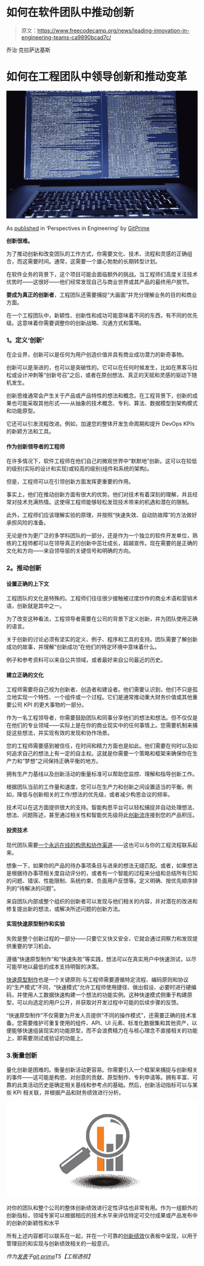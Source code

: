 # 如何在软件团队中推动创新

> 原文：<https://www.freecodecamp.org/news/leading-innovation-in-engineering-teams-ca9890bcad7c/>

乔治·克拉萨达基斯

# **如何在工程团队中领导创新和推动变革**

![F4V1MW0Teolw7FwWBoAvdh-OFzvhnEWUf5Iy](img/2c07e3675a0adbb8aae614eac3e86d13.png)

As [published](https://blog.gitprime.com/leading-innovation-engineering-teams/) in ‘Perspectives in Engineering’ by [GitPrime](https://www.gitprime.com/)

**创新很难。**

为了推动创新和改变团队的工作方式，你需要文化、技术、流程和灵感的正确组合，而这需要时间。通常，这需要一个雄心勃勃的长期转型计划。

在软件业务的背景下，这个项目可能会面临额外的挑战。当工程师们高度关注技术优势时——这很好——他们经常发现自己与商业世界或其产品的最终用户脱节。

**要成为真正的创新者**，工程团队还需要捕捉“大画面”并充分理解业务的目的和商业方面。

在一个工程团队中，新颖性、创新性和成功可能意味着不同的东西，有不同的优先级。这意味着你需要调整你的创新战略、沟通方式和策略。

### **1。定义‘创新’**

在企业界，创新可以是任何为用户创造价值并具有商业成功潜力的新奇事物。

创新可以是渐进的，也可以是突破性的。它可以在任何时候发生，比如在黑客马拉松或设计冲刺等“创新号召”之后，或者在原创想法、真正的天赋和灵感的驱动下随机发生。

创新思维通常会产生关于产品或产品特性的想法和概念。在工程背景下，创新的成果也可能采取其他形式——从抽象的技术概念、专利、算法、数据模型到架构模式和功能原型。

它还可以引发流程改进。例如，加速您的整体开发生命周期和提升 DevOps KPIs 的新颖方法和工具。

#### **作为创新领导者的工程师**

在许多情况下，软件工程师在他们自己的微观世界中“默默地”创新。这可以在较低的级别(实际的设计和实现)或较高的级别(组件和系统的架构)。

但是，工程师可以在引领创新方面发挥更重要的作用。

事实上，他们在推动创新方面有很大的优势。他们对技术有着深刻的理解，并且经常对技术充满热情。这使得工程师能够轻松发现技术带来的机遇和潜在的限制。

此外，工程师们应该理解实验的原理，并按照“快速失效、自动防故障”的方法做好承担风险的准备。

无论是作为更广泛的多学科团队的一部分，还是作为一个独立的软件开发单位，熟练的工程师都可以在领导真正的创新中茁壮成长，超越宣传。现在需要的是正确的文化和方向——来自领导层的关键信号和明确的方向。

### **2。推动创新**

#### **设置正确的上下文**

工程团队的文化是特殊的。工程师们往往很少接触被过度炒作的商业术语和营销术语，创新就是其中之一。

为了改变这种看法，工程领导者需要在公司的背景下定义创新，并为团队使用正确的语言。

关于创新的讨论必须有坚实的定义、例子、程序和工具的支持。团队需要了解创新成功的故事，并理解“创新成功”在他们的特定环境中意味着什么。

例子和参考资料可以来自公共领域，或者最好来自公司最近的历史。

#### **建立正确的文化**

工程师需要将自己视为创新者、创造者和建设者。他们需要认识到，他们不只是孤立地实现一个特性、一个组件或一个过程。它们是通常推动重大财务价值或其他重要公司 KPI 的更大事物的一部分。

作为一名工程领导者，你需要鼓励团队和同事分享他们的想法和想法。但不仅仅是在他们的专业领域——实际上是在你的商业现实中的任何事情上。您需要机制来捕捉这些想法，并实现有效的发现和协作场景。

您的工程师需要感到被信任，在时间和精力方面也是如此。他们需要在何时以及如何追求自己的想法上有一定的自主权。这就是你需要一个策略和框架来确保你在生产力和“梦想”之间保持正确平衡的地方。

拥有生产力基线以及创新活动的衡量标准可以帮助您监控、理解和指导创新工作。

根据团队当前的工作量和速度，您可以在生产力和创新之间设置适当的平衡。例如，降低与创新相关的工作/想法的优先级，或者减少构思会议的频率。

技术可以在这方面提供很大的支持。智能构思平台可以轻松捕捉并自动处理想法、想法、问题陈述，甚至通过相关性和智能优先级将此[创新流](https://medium.com/innovation-machine/a-stream-of-ideas-the-foundation-of-an-innovation-machine-2ebcfe4e0653)连接到您的产品积压。

#### **投资技术**

现代团队需要[一个永远在线的构思和协作渠道](https://medium.com/innovation-machine/principles-of-a-great-ideation-channel-539cf91dbbf2)——这也可以与你的工程流程联系起来。

想象一下，如果你的产品的待办事项条目与进来的想法无缝匹配。或者，如果想法是根据待办事项相关度自动评分的，或者有一个智能的过程来分组和总结所有已知的问题、错误、性能限制、系统约束、负面用户反馈等。定义明确、按优先顺序排列的“待解决的问题”。

来自团队内部或整个组织的创新者可以发现与他们相关的内容，并对潜在的改进和修复提出新的想法，或解决所述问题的创新方法。

#### **实现快速原型制作和实验**

失败是整个创新过程的一部分——只要它又快又安全，它就会通过洞察力和发现提供重要的学习机会。

遵循“快速原型制作”和“快速失败”等实践，想法可以在真实用户中快速测试，以尽可能早地以最低的成本支持明智的决策。

[快速原型制作](https://uxdesign.cc/is-it-a-prototype-or-an-mvp-well-its-a-proof-of-concept-f8df5bb8940a)也是一个关键原则:与工程师需要遵循特定流程、编码原则和协议的“生产模式”不同，“快速模式”允许工程师使用捷径、做出假设、必要时进行硬编码，并使用人工数据快速构建一个想法的功能实例。这种快速模式侧重于构建原型，可以向选定的用户公开，并获取对开发过程中可能的后续步骤的反馈。

“快速原型制作”不仅需要为开发人员提供“不同的操作模式”，还需要正确的技术准备。您需要维护可重复使用的组件、API、UI 元素、标准化数据集和其他资产，以便能够快速组装现实的功能原型，而不会浪费精力在与核心理念不直接相关的功能上，即需要测试或验证的功能上。

### 3.衡量创新

量化创新是困难的。衡量创新活动更容易。你需要引入一个框架来捕捉与创新相关的事件——这可能是构思、对创意的贡献、原型制作、专利申请等。拥有丰富、可靠的此类活动历史是确定相关基线和参考点的基础。然后，创新活动指标可以与某些 KPI 相关联，并根据产品和财务绩效进行分析。

![W7CDGHV8reNJQbwQP3glSc7ha0NEHK8yRjir](img/3681733c9f8f82dbe2c32560b40fb0a6.png)

对你的团队和整个公司的整体创新绩效进行定性评估也非常有用。作为一组额外的创新指标，领域专家可以根据相应的技术水平来评估特定可交付成果或产品发布中的创新的新颖性和水平

所有上述内容都可以联系在一起，并在一个可靠的[创新绩效](https://medium.com/innovation-machine/how-to-setup-an-innovation-team-d0d3ea377390)仪表板中呈现，以用于管理目的和实现与创新绩效相关的一般意识。

*作为[发表](https://www.pluralsight.com/blog)于[git prime](https://www.pluralsight.com/product/flow)T5【工程透视】*